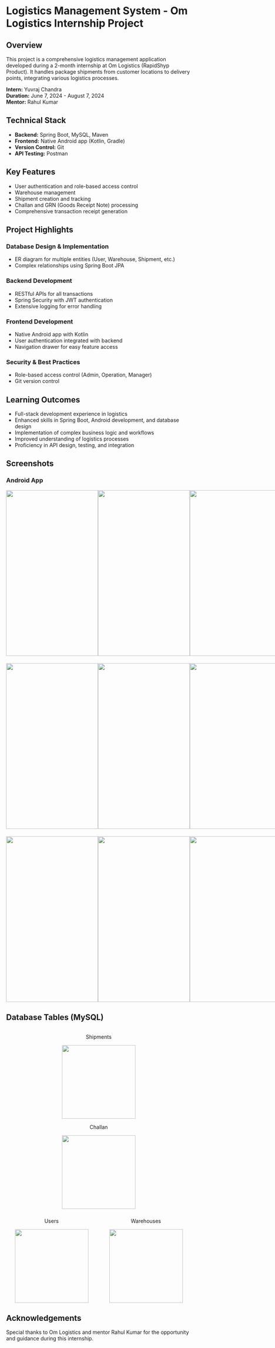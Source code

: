 # Logistics Management System - Om Logistics Internship Project

## Overview
This project is a comprehensive logistics management application developed during a 2-month internship at Om Logistics (RapidShyp Product). It handles package shipments from customer locations to delivery points, integrating various logistics processes.

**Intern:** Yuvraj Chandra  
**Duration:** June 7, 2024 - August 7, 2024  
**Mentor:** Rahul Kumar

## Technical Stack
- **Backend:** Spring Boot, MySQL, Maven
- **Frontend:** Native Android app (Kotlin, Gradle)
- **Version Control:** Git
- **API Testing:** Postman

## Key Features
- User authentication and role-based access control
- Warehouse management
- Shipment creation and tracking
- Challan and GRN (Goods Receipt Note) processing
- Comprehensive transaction receipt generation

## Project Highlights

### Database Design & Implementation
- ER diagram for multiple entities (User, Warehouse, Shipment, etc.)
- Complex relationships using Spring Boot JPA

### Backend Development
- RESTful APIs for all transactions
- Spring Security with JWT authentication
- Extensive logging for error handling

### Frontend Development
- Native Android app with Kotlin
- User authentication integrated with backend
- Navigation drawer for easy feature access

### Security & Best Practices
- Role-based access control (Admin, Operation, Manager)
- Git version control

## Learning Outcomes
- Full-stack development experience in logistics
- Enhanced skills in Spring Boot, Android development, and database design
- Implementation of complex business logic and workflows
- Improved understanding of logistics processes
- Proficiency in API design, testing, and integration

## Screenshots

### Android App
<div style="display: flex; justify-content: space-between;">
  <img src="https://github.com/user-attachments/assets/b0005cda-8150-4d07-9843-39e6c87889df" width="250" height="450"/>
  <img src="https://github.com/user-attachments/assets/0e4e2259-88e6-42c0-8934-f2c51a15b82b" width="250" height="450"/> 
  <img src="https://github.com/user-attachments/assets/a61a8701-2d79-4c83-85a3-e442d8176945" width="250" height="450"/>
</div>
<div style="display: flex; justify-content: space-between; margin-top: 20px;">
  <img src="https://github.com/user-attachments/assets/83aac114-08ca-4563-8881-966f9992d6c8" width="250" height="450"/>
  <img src="https://github.com/user-attachments/assets/42410c08-c2aa-48ea-8dc9-dc0012e4dc3b" width="250" height="450"/>
  <img src="https://github.com/user-attachments/assets/5d10953f-7e78-46f6-b5ac-5367a01d2ca6" width="250" height="450"/>
</div>
<div style="display: flex; justify-content: space-between; margin-top: 20px;">
  <img src="https://github.com/user-attachments/assets/34619661-5650-4c01-b6f9-897f53a86044" width="250" height="450"/>
  <img src="https://github.com/user-attachments/assets/9eb02a1d-6c08-4652-9933-f81076e93ca8" width="250" height="450"/>
  <img src="https://github.com/user-attachments/assets/1ed1d89a-e1f4-4c16-8d54-2787ef788e6f" width="250" height="450"/>
</div>


## Database Tables (MySQL)

<div style="display: flex; flex-direction: column;">
  <div style="margin-bottom: 10px;">
    <div style="text-align: center;">
      <p>Shipments</p>
      <img src="https://github.com/user-attachments/assets/7b2e0aba-25f6-4e5a-b140-412314f76c1a" height="200" />
    </div>
    <div style="text-align: center;">
      <p>Challan</p>
      <img src="https://github.com/user-attachments/assets/945f3e33-6a5a-4312-852b-5294b80c6180" height="200" />
    </div>
  </div>
  <div style="display: flex; justify-content: space-between; align-items: center;">
    <div style="text-align: center; flex: 1; margin-right: 10px;">
      <p>Users</p>
      <img src="https://github.com/user-attachments/assets/5b0c53b2-7097-4e88-93d9-d3e1a23d8413" width="200" height="200" />
    </div>
    <div style="text-align: center; flex: 1;">
      <p>Warehouses</p>
      <img src="https://github.com/user-attachments/assets/373f8208-f7d6-4752-93d8-1b5e80c0227a" width="200" height="200" />
    </div>
  </div>
</div>


## Acknowledgements
Special thanks to Om Logistics and mentor Rahul Kumar for the opportunity and guidance during this internship.
